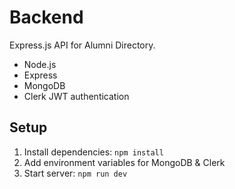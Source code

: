# Backend

Express.js API for Alumni Directory.
- Node.js
- Express
- MongoDB
- Clerk JWT authentication

## Setup
1. Install dependencies: `npm install`
2. Add environment variables for MongoDB & Clerk
3. Start server: `npm run dev`
